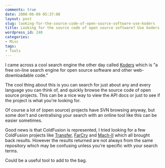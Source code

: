 ```yaml
---
comments: true
date: 2008-06-09 05:37:08
layout: post
slug: looking-for-the-source-code-of-open-source-software-use-koders
title: Looking for the source code of open source software? Use koders
wordpress_id: 240
categories:
- Misc
tags:
- Tools
---
```


I came across a cool search engine the other day called [Koders](http://www.koders.com/) which is "a free on-line search engine for open source software and other web-downloadable code."

The cool thing about this is you can search for just about any and every language you can think of, and quickly browse the source code of open source projects. This can be a nice way to view the API docs or just to see if the project is what you're looking for.

Of course a lot of (open source) projects have SVN browsing anyway, but some don't and centralising your search with an online tool like this can be easier sometimes.

Good news is that ColdFusion is represented, I tried looking for a few ColdFusion projects like [Transfer](http://www.koders.com/default.aspx?s=transfer&btn=&la=ColdFusion&li=*), [FarCry](http://www.koders.com/default.aspx?s=farcry&btn=&la=ColdFusion&li=*) and [Mach-II](http://www.koders.com/default.aspx?s=machii&btn=&la=ColdFusion&li=*) which all brought back results. However the results returned are not always from the same repository which may be confusing unless you're specific with your search terms.

Could be a useful tool to add to the bag.
